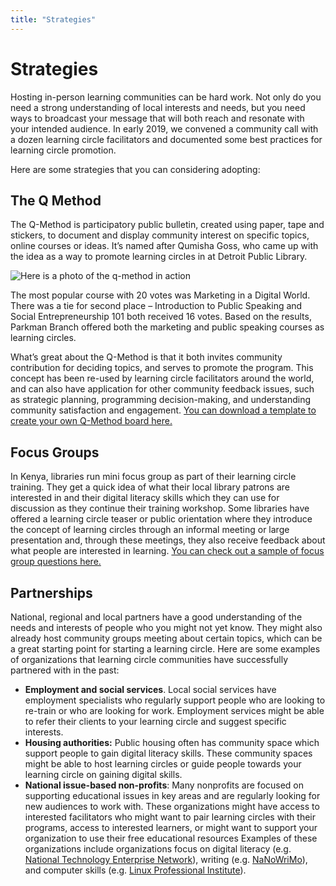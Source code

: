 ```yaml
---
title: "Strategies"
---
```

# Strategies

Hosting in-person learning communities can be hard work. Not only do you need a strong understanding of local interests and needs, but you need ways to broadcast your message that will both reach and resonate with your intended audience. In early 2019, we convened a community call with a dozen learning circle facilitators and documented some best practices for learning circle promotion. 

Here are some strategies that you can considering adopting:
## The Q Method
The Q-Method is participatory public bulletin, created using paper, tape and stickers, to document and display community interest on specific topics, online courses or ideas. It’s named after Qumisha Goss, who came up with the idea as a way to promote learning circles in at Detroit Public Library.

![Here is a photo of the q-method in action](https://community.p2pu.org/uploads/default/original/1X/833de6b1554b25041b78c207017c36fdbf316714.jpg)

The most popular course with 20 votes was Marketing in a Digital World. There was a tie for second place – Introduction to Public Speaking and Social Entrepreneurship 101 both received 16 votes. Based on the results, Parkman Branch offered both the marketing and public speaking courses as learning circles.

What’s great about the Q-Method is that it both invites community contribution for deciding topics, and serves to promote the program. This concept has been re-used by learning circle facilitators around the world, and can also have application for other community feedback issues, such as strategic planning, programming decision-making, and understanding community satisfaction and engagement. [You can download a template to create your own Q-Method board here.](https://community.p2pu.org/t/q-method-for-documenting-community-interests/2699/2)
## Focus Groups
In Kenya, libraries run mini focus group as part of their learning circle training. They get a quick idea of what their local library patrons are interested in and their digital literacy skills which they can use for discussion as they continue their training workshop. Some libraries have offered a learning circle teaser or public orientation where they introduce the concept of learning circles through an informal meeting or large presentation and, through these meetings, they also receive feedback about what people are interested in learning. [You can check out a sample of focus group questions here.](https://community.p2pu.org/t/library-patron-focus-group/3129)
## Partnerships
National, regional and local partners have a good understanding of the needs and interests of people who you might not yet know. They might also already host community groups meeting about certain topics, which can be a great starting point for starting a learning circle. Here are some examples of organizations that learning circle communities have successfully partnered with in the past:
- **Employment and social services**. Local social services have employment specialists who regularly support people who are looking to re-train or who are looking for work. Employment services might be able to refer their clients to your learning circle and suggest specific interests. 
- **Housing authorities:** Public housing often has community space which support people to gain digital literacy skills. These community spaces might be able to host learning circles or guide people towards your learning circle on gaining digital skills. 
- **National issue-based non-profits**: Many nonprofits are focused on supporting educational issues in key areas and are regularly looking for new audiences to work with. These organizations might have access to interested facilitators who might want to pair learning circles with their programs, access to interested learners, or might want to support your organization to use their free educational resources Examples of these organizations include organizations focus on digital literacy (e.g. [National Technology Enterprise Network](https://www.nten.org/)), writing (e.g. [NaNoWriMo]( https://nanowrimo.org/)), and computer skills (e.g. [Linux Professional Institute](https://www.lpi.org/)). 

